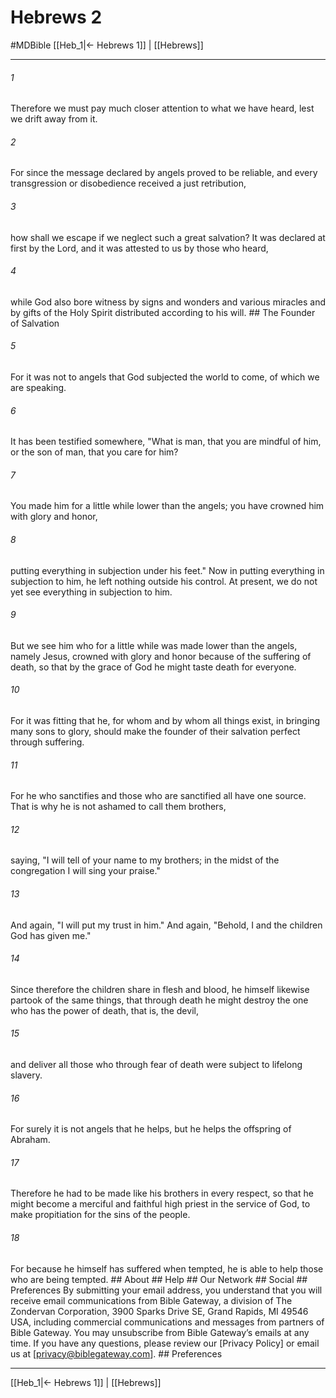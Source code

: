 # Hebrews 2
#MDBible
[[Heb_1|← Hebrews 1]] | [[Hebrews]]

***


###### 1 
Therefore we must pay much closer attention to what we have heard, lest we drift away from it. 

###### 2 
For since the message declared by angels proved to be reliable, and every transgression or disobedience received a just retribution, 

###### 3 
how shall we escape if we neglect such a great salvation? It was declared at first by the Lord, and it was attested to us by those who heard, 

###### 4 
while God also bore witness by signs and wonders and various miracles and by gifts of the Holy Spirit distributed according to his will. ## The Founder of Salvation 

###### 5 
For it was not to angels that God subjected the world to come, of which we are speaking. 

###### 6 
It has been testified somewhere, "What is man, that you are mindful of him, or the son of man, that you care for him? 

###### 7 
You made him for a little while lower than the angels; you have crowned him with glory and honor, 

###### 8 
putting everything in subjection under his feet." Now in putting everything in subjection to him, he left nothing outside his control. At present, we do not yet see everything in subjection to him. 

###### 9 
But we see him who for a little while was made lower than the angels, namely Jesus, crowned with glory and honor because of the suffering of death, so that by the grace of God he might taste death for everyone. 

###### 10 
For it was fitting that he, for whom and by whom all things exist, in bringing many sons to glory, should make the founder of their salvation perfect through suffering. 

###### 11 
For he who sanctifies and those who are sanctified all have one source. That is why he is not ashamed to call them brothers, 

###### 12 
saying, "I will tell of your name to my brothers; in the midst of the congregation I will sing your praise." 

###### 13 
And again, "I will put my trust in him." And again, "Behold, I and the children God has given me." 

###### 14 
Since therefore the children share in flesh and blood, he himself likewise partook of the same things, that through death he might destroy the one who has the power of death, that is, the devil, 

###### 15 
and deliver all those who through fear of death were subject to lifelong slavery. 

###### 16 
For surely it is not angels that he helps, but he helps the offspring of Abraham. 

###### 17 
Therefore he had to be made like his brothers in every respect, so that he might become a merciful and faithful high priest in the service of God, to make propitiation for the sins of the people. 

###### 18 
For because he himself has suffered when tempted, he is able to help those who are being tempted. ## About ## Help ## Our Network ## Social ## Preferences By submitting your email address, you understand that you will receive email communications from Bible Gateway, a division of The Zondervan Corporation, 3900 Sparks Drive SE, Grand Rapids, MI 49546 USA, including commercial communications and messages from partners of Bible Gateway. You may unsubscribe from Bible Gateway&rsquo;s emails at any time. If you have any questions, please review our [Privacy Policy] or email us at [privacy@biblegateway.com]. ## Preferences

***

[[Heb_1|← Hebrews 1]] | [[Hebrews]]

